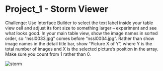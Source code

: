 # Project_1 - Storm Viewer

Challenge: Use Interface Builder to select the text label inside your table view cell and adjust its font size to something larger – experiment and see what looks good. In your main table view, show the image names in sorted order, so “nssl0033.jpg” comes before “nssl0034.jpg”. Rather than show image names in the detail title bar, show “Picture X of Y”, where Y is the total number of images and X is the selected picture’s position in the array. Make sure you count from 1 rather than 0.

![storm](https://user-images.githubusercontent.com/30910230/59509462-c3685780-8eb9-11e9-9e5b-368c574cd947.gif)
